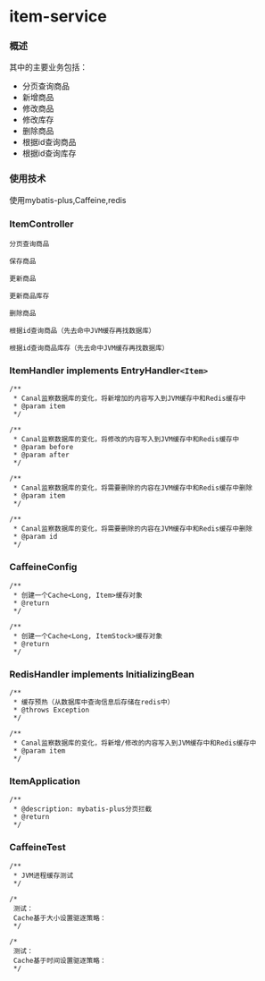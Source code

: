 # item-service

### 概述

其中的主要业务包括：

- 分页查询商品
- 新增商品
- 修改商品
- 修改库存
- 删除商品
- 根据id查询商品
- 根据id查询库存



### 使用技术

使用mybatis-plus,Caffeine,redis





### ItemController



```
分页查询商品
```



```
保存商品
```



```
更新商品
```



```
更新商品库存
```



```
删除商品
```



```
根据id查询商品（先去命中JVM缓存再找数据库）
```



```
根据id查询商品库存（先去命中JVM缓存再找数据库）
```





### ItemHandler implements EntryHandler`<Item>`

```
/**
 * Canal监察数据库的变化，将新增加的内容写入到JVM缓存中和Redis缓存中
 * @param item
 */
```



```
/**
 * Canal监察数据库的变化，将修改的内容写入到JVM缓存中和Redis缓存中
 * @param before
 * @param after
 */
```



```
/**
 * Canal监察数据库的变化，将需要删除的内容在JVM缓存中和Redis缓存中删除
 * @param item
 */
```



```
/**
 * Canal监察数据库的变化，将需要删除的内容在JVM缓存中和Redis缓存中删除
 * @param id
 */
```





### CaffeineConfig



```
/**
 * 创建一个Cache<Long, Item>缓存对象
 * @return
 */
```





```
/**
 * 创建一个Cache<Long, ItemStock>缓存对象
 * @return
 */
```



### RedisHandler implements InitializingBean 

```
/**
 * 缓存预热（从数据库中查询信息后存储在redis中）
 * @throws Exception
 */
```



```
/**
 * Canal监察数据库的变化，将新增/修改的内容写入到JVM缓存中和Redis缓存中
 * @param item
 */
```



### ItemApplication



```
/**
 * @description: mybatis-plus分页拦截
 * @return
 */
```









### CaffeineTest



```
/**
 * JVM进程缓存测试
 */
```



```
/*
 测试：
 Cache基于大小设置驱逐策略：
 */
```



```
/*
 测试：
 Cache基于时间设置驱逐策略：
 */
```




















































